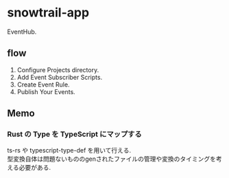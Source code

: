 # snowtrail-app
EventHub.

## flow
1. Configure Projects directory.
2. Add Event Subscriber Scripts.
3. Create Event Rule.
4. Publish Your Events.

## Memo
### Rust の Type を TypeScript にマップする
ts-rs や typescript-type-def を用いて行える.  
型変換自体は問題ないもののgenされたファイルの管理や変換のタイミングを考える必要がある. 